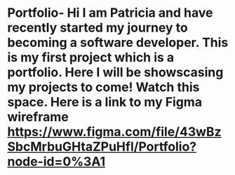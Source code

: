 # Portfolio- Hi I am Patricia and have recently started my journey to becoming a software developer. This is my first project which is a portfolio. Here I will be showscasing my projects to come! Watch this space. Here is a link to my Figma wireframe https://www.figma.com/file/43wBzSbcMrbuGHtaZPuHfl/Portfolio?node-id=0%3A1

